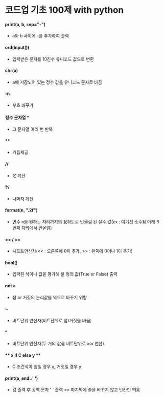 # 코드업 기초 100제 with python

#### print(a, b, sep="-")

- a와 b 사이에 -를 추가하여 출력

#### **ord(input())**

- 입력받은 문자를 10진수 유니코드 값으로 변환

#### chr(a)

- a에 저장되어 있는 정수 값을 유니코드 문자로 바꿈

#### -n

- 부호 바꾸기

#### 정수 문자열 \*

- 그 문자열 여러 번 반복

#### \*\*

- 거듭제곱

#### //

- 몫 계산

#### %

- 나머지 계산

#### **format(n, ".2f")**

- 변수 n을 원하는 자리까지의 정확도로 반올림 된 실수 값(ex : 여기선 소수점 아래 3번째 자리에서 반올림)

#### << / >>

- 시프트연산자(<< : 오른쪽에 0이 추가, >> : 왼쪽에 0이나 1이 추가)

#### bool()

- 입력된 식이나 값을 평가해 불 형의 값(True or False) 출력

#### not a

- 참 or 거짓의 논리값을 역으로 바꾸기 위함

#### ~

- 비트단위 연산자(비트단위로 참/거짓을 바꿈)

#### ^

- 비트단위 연산자(두 개의 값을 비트단위로 xor 연산)

#### ** x if C else y **

- C 조건식이 참일 경우 x, 거짓일 경우 y

#### **print(a, end=' ')**

- 값 출력 후 공백 문자 ' ' 출력 => 마지막에 줄을 바꾸지 않고 빈칸만 띄움
